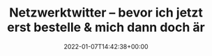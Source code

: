 ---
retweeted: false
source: <a href="https://mobile.twitter.com" rel="nofollow">Twitter Web App</a>
entities:
  hashtags: []
  symbols: []
  user_mentions: []
  urls:
  - url: https://t.co/RCjdXr5dD2
    expanded_url: https://www.tp-link.com/de/business-networking/unmanaged-switch/tl-sg1016d/
    display_url: tp-link.com/de/business-ne…
    indices:
    - '117'
    - '140'
  - url: https://t.co/hzpArRdH0J
    expanded_url: https://www.reichelt.de/rackmontage-kit-trn-eth-11mk-p285799.html?&trstct=pos_1&nbc=1
    display_url: reichelt.de/rackmontage-ki…
    indices:
    - '176'
    - '199'
display_text_range:
- '0'
- '199'
favorite_count: '0'
id_str: '1479463490964361219'
truncated: false
retweet_count: '1'
id: '1479463490964361219'
possibly_sensitive: false
created_at: Fri Jan 07 14:42:38 +0000 2022
favorited: false
full_text: "Netzwerktwitter – bevor ich jetzt erst bestelle &amp; mich dann doch ärgere:\n\nFür
  so einen Standard-TP-Link Switch: \n\n\nPassen da diese Rackmount-Winkel?"
lang: de
quote_url: https://www.reichelt.de/rackmontage-kit-trn-eth-11mk-p285799.html?&trstct=pos_1&nbc=1
tags:
- pesos/twitter
date: '2022-01-07T14:42:38+00:00'
src: https://twitter.com/bascht/status/1479463490964361219
original_url: https://twitter.com/bascht/status/1479463490964361219
type: twitter_tweet
text: "Netzwerktwitter – bevor ich jetzt erst bestelle &amp; mich dann doch ärgere:\n\nFür
  so einen Standard-TP-Link Switch: \n\n\nPassen da diese Rackmount-Winkel?"
title: Netzwerktwitter – bevor ich jetzt erst bestelle &amp; mich dann doch är

---